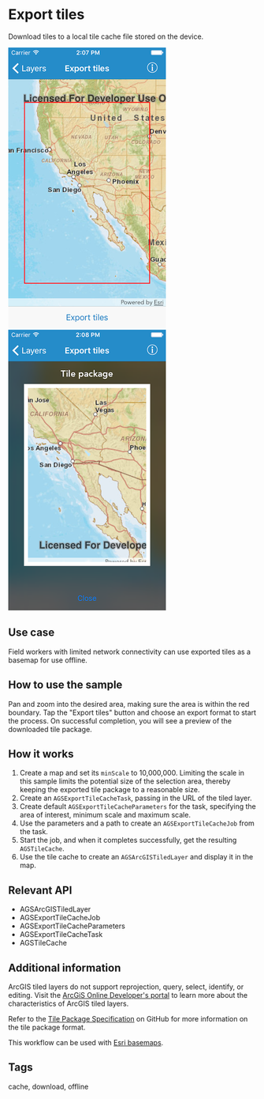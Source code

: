 # Export tiles

Download tiles to a local tile cache file stored on the device.

![Map of tiles to export](export-tiles-1.png)
![Tile package result](export-tiles-2.png)

## Use case

Field workers with limited network connectivity can use exported tiles as a basemap for use offline.

## How to use the sample

Pan and zoom into the desired area, making sure the area is within the red boundary. Tap the "Export tiles" button and choose an export format to start the process. On successful completion, you will see a preview of the downloaded tile package.

## How it works

1. Create a map and set its `minScale` to 10,000,000. Limiting the scale in this sample limits the potential size of the selection area, thereby keeping the exported tile package to a reasonable size.
2. Create an `AGSExportTileCacheTask`, passing in the URL of the tiled layer.
3. Create default `AGSExportTileCacheParameters` for the task, specifying the area of interest, minimum scale and maximum scale.
4. Use the parameters and a path to create an `AGSExportTileCacheJob` from the task.
5. Start the job, and when it completes successfully, get the resulting `AGSTileCache`.
6. Use the tile cache to create an `AGSArcGISTiledLayer` and display it in the map.

## Relevant API

* AGSArcGISTiledLayer
* AGSExportTileCacheJob
* AGSExportTileCacheParameters
* AGSExportTileCacheTask
* AGSTileCache

## Additional information

ArcGIS tiled layers do not support reprojection, query, select, identify, or editing. Visit the [ArcGiS Online Developer's portal](https://developers.arcgis.com/ios/latest/swift/guide/layer-types-described.htm#ESRI_SECTION1_30E7379BE7FE4EC2AF7D8FBFEA7BB4CC) to learn more about the characteristics of ArcGIS tiled layers.

Refer to the [Tile Package Specification](https://github.com/Esri/tile-package-spec) on GitHub for more information on the tile package format.

This workflow can be used with [Esri basemaps](https://www.esri.com/en-us/arcgis/products/location-services/services/basemaps).

## Tags

cache, download, offline
